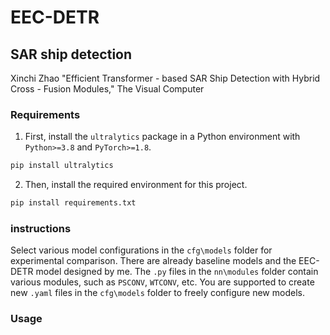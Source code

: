 # EEC-DETR
## SAR ship detection

Xinchi Zhao "Efficient Transformer - based SAR Ship Detection with Hybrid Cross - Fusion Modules," The Visual Computer

### Requirements
1. First, install the `ultralytics` package in a Python environment with `Python>=3.8` and `PyTorch>=1.8`.
```bash
pip install ultralytics
```
2. Then, install the required environment for this project.
```bash
pip install requirements.txt
```
### instructions
Select various model configurations in the `cfg\models` folder for experimental comparison. There are already baseline models and the EEC-DETR model designed by me. The `.py` files in the `nn\modules` folder contain various modules, such as `PSCONV`, `WTCONV`, etc. You are supported to create new `.yaml` files in the `cfg\models` folder to freely configure new models. 

### Usage



